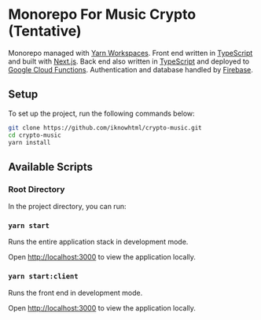 # Monorepo For Music Crypto (Tentative)

Monorepo managed with [Yarn Workspaces](https://classic.yarnpkg.com/en/docs/workspaces/).
Front end written in [TypeScript](https://www.typescriptlang.org/) and built with [Next.js](https://nextjs.org/).
Back end also written in [TypeScript](https://www.typescriptlang.org/) and deployed to [Google Cloud Functions](https://cloud.google.com/functions).
Authentication and database handled by [Firebase](https://firebase.google.com/).

## Setup

To set up the project, run the following commands below:

```bash
git clone https://github.com/iknowhtml/crypto-music.git
cd crypto-music
yarn install
```

## Available Scripts

### Root Directory

In the project directory, you can run:

### `yarn start`

Runs the entire application stack in development mode.

Open [http://localhost:3000](http://localhost:3000) to view the application locally.

### `yarn start:client`

Runs the front end in development mode.

Open [http://localhost:3000](http://localhost:3000) to view the application locally.
